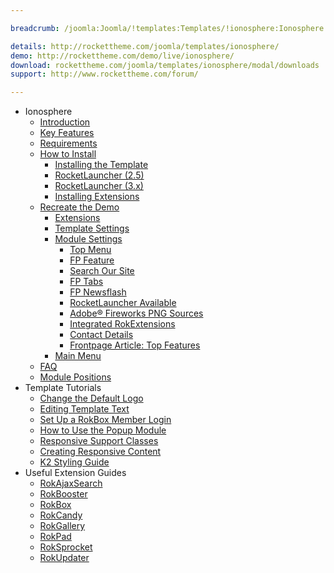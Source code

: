 ```yaml
---

breadcrumb: /joomla:Joomla/!templates:Templates/!ionosphere:Ionosphere

details: http://rockettheme.com/joomla/templates/ionosphere/
demo: http://rockettheme.com/demo/live/ionosphere/
download: rockettheme.com/joomla/templates/ionosphere/modal/downloads
support: http://www.rockettheme.com/forum/

---
```


* Ionosphere
    * [Introduction]()
    * [Key Features](INDEX.md#key-features)
    * [Requirements](INDEX.md#requirements)
    * [How to Install](../../platform/templates.md#how-to-install)
        * [Installing the Template](../../platform/templates.md#how-to-install-a-joomla-template)
        * [RocketLauncher (2.5)](../../platform/install_joomla_25.md)
        * [RocketLauncher (3.x)](../../platform/install_joomla_3x.md)
        * [Installing Extensions](../../platform/extensions.md#how-to-install-an-extension)
    * [Recreate the Demo](demo.md)
        * [Extensions](demo.md#recommended-extensions)
        * [Template Settings](demo_override.md)
        * [Module Settings](demo.md#module-settings)
            * [Top Menu](demo_module_1.md)
            * [FP Feature](demo_module_2.md)
            * [Search Our Site](demo_module_3.md)
            * [FP Tabs](demo_module_4.md)
            * [FP Newsflash](demo_module_5.md)
            * [RocketLauncher Available](demo_module_6.md)
            * [Adobe® Fireworks PNG Sources](demo_module_7.md)
            * [Integrated RokExtensions](demo_module_8.md)
            * [Contact Details](demo_module_9.md)
            * [Frontpage Article: Top Features](demo_module_10.md)
        * [Main Menu](demo.md#menu-settings)
    * [FAQ](faq.md)
    * [Module Positions](positions.md)
* Template Tutorials
    * [Change the Default Logo](../../basic/how_to_edit_the_logo.md)
    * [Editing Template Text](../../basic/how_to_edit_template_text.md)
    * [Set Up a RokBox Member Login](../../basic/how_to_set_up_a_rokbox_member_login.md)
    * [How to Use the Popup Module](../../basic/how_to_use_popup_module.md)
    * [Responsive Support Classes](../../basic/responsive_support_classes.md)
    * [Creating Responsive Content](../../basic/creating_responsive_content.md)
    * [K2 Styling Guide](../../basic/k2_styling_guide.md)
* Useful Extension Guides
    * [RokAjaxSearch](../../extensions/rokajaxsearch/)
    * [RokBooster](../../extensions/rokbooster/)
    * [RokBox](../../extensions/rokbox/)
    * [RokCandy](../../extensions/rokcandy)
    * [RokGallery](../../extensions/rokgallery/)
    * [RokPad](../../extensions/rokpad/)
    * [RokSprocket](../../extensions/roksprocket/)
    * [RokUpdater](../../extensions/rokupdater/)